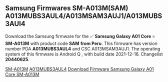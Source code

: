 <h2>Samsung Firmwares SM-A013M(SAM) A013MUBS3AUL4/A013MSAM3AUJ1/A013MUBS3AUI4</h2>
Download the Samsung firmware for the ✅ <strong>Samsung Galaxy A01 Core </strong> ⭐ <strong>SM-A013M</strong> with product code <strong>SAM</strong> <strong> from Peru</strong>. This firmware has version number PDA <strong>A013MUBS3AUL4</strong> and CSC A013MSAM3AUJ1. The operating system of this firmware is Android Q , with build date 2021-12-16. Changelist <strong>20440625</strong>.


[SM-A013M](https://samfirm.shop/samsung/model/SM-A013M)
[A013MUBS3AUL4](https://samfirm.shop/samsung/pda/A013MUBS3AUL4)
[Download Firmware Samsung Galaxy A01 Core SM-A013M](https://samfirm.shop/samsung/firmware/483164)
